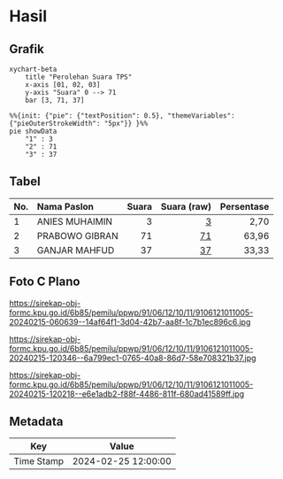 # Hasil

## Grafik

```mermaid
xychart-beta
    title "Perolehan Suara TPS"
    x-axis [01, 02, 03]
    y-axis "Suara" 0 --> 71
    bar [3, 71, 37]
```

```mermaid
%%{init: {"pie": {"textPosition": 0.5}, "themeVariables": {"pieOuterStrokeWidth": "5px"}} }%%
pie showData
    "1" : 3
    "2" : 71
    "3" : 37
```

## Tabel

| No. | Nama Paslon    | Suara | Suara (raw) | Persentase |
|:--- |:-------------- | -----:| -----------:| ----------:|
| 1   | ANIES MUHAIMIN | 3     | [3][p-1]    | 2,70       |
| 2   | PRABOWO GIBRAN | 71    | [71][p-2]   | 63,96      |
| 3   | GANJAR MAHFUD  | 37    | [37][p-3]   | 33,33      |


[p-1]: https://github.com/gigit-pemilu/pemilu-2024-91-papua/blob/main/pilpres/hitung-suara/sub/91-papua/sub/06-biak-numfor/sub/12-samofa/sub/1011-yafdas/sub/005-tps/sub/paslon-1.txt
[p-2]: https://github.com/gigit-pemilu/pemilu-2024-91-papua/blob/main/pilpres/hitung-suara/sub/91-papua/sub/06-biak-numfor/sub/12-samofa/sub/1011-yafdas/sub/005-tps/sub/paslon-2.txt
[p-3]: https://github.com/gigit-pemilu/pemilu-2024-91-papua/blob/main/pilpres/hitung-suara/sub/91-papua/sub/06-biak-numfor/sub/12-samofa/sub/1011-yafdas/sub/005-tps/sub/paslon-3.txt

## Foto C Plano

https://sirekap-obj-formc.kpu.go.id/6b85/pemilu/ppwp/91/06/12/10/11/9106121011005-20240215-060639--14af64f1-3d04-42b7-aa8f-1c7b1ec896c6.jpg

https://sirekap-obj-formc.kpu.go.id/6b85/pemilu/ppwp/91/06/12/10/11/9106121011005-20240215-120346--6a799ec1-0765-40a8-86d7-58e708321b37.jpg

https://sirekap-obj-formc.kpu.go.id/6b85/pemilu/ppwp/91/06/12/10/11/9106121011005-20240215-120218--e6e1adb2-f88f-4486-811f-680ad41589ff.jpg


## Metadata

| Key        | Value               |
| ---------- | ------------------- |
| Time Stamp | 2024-02-25 12:00:00 |



